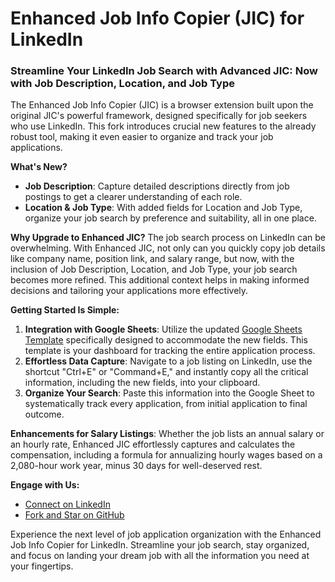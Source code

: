# Enhanced Job Info Copier (JIC) for LinkedIn

### Streamline Your LinkedIn Job Search with Advanced JIC: Now with Job Description, Location, and Job Type

The Enhanced Job Info Copier (JIC) is a browser extension built upon the original JIC's powerful framework, designed specifically for job seekers who use LinkedIn. This fork introduces crucial new features to the already robust tool, making it even easier to organize and track your job applications.

**What's New?**
- **Job Description**: Capture detailed descriptions directly from job postings to get a clearer understanding of each role.
- **Location & Job Type**: With added fields for Location and Job Type, organize your job search by preference and suitability, all in one place.

**Why Upgrade to Enhanced JIC?** The job search process on LinkedIn can be overwhelming. With Enhanced JIC, not only can you quickly copy job details like company name, position link, and salary range, but now, with the inclusion of Job Description, Location, and Job Type, your job search becomes more refined. This additional context helps in making informed decisions and tailoring your applications more effectively.

**Getting Started Is Simple:**
1. **Integration with Google Sheets**: Utilize the updated [Google Sheets Template](https://docs.google.com/spreadsheets/d/1olQSS2sapEdOYd3oSRpjNoczluL94islhz9affI2zfY/edit?usp=sharing) specifically designed to accommodate the new fields. This template is your dashboard for tracking the entire application process.
2. **Effortless Data Capture**: Navigate to a job listing on LinkedIn, use the shortcut "Ctrl+E" or "Command+E," and instantly copy all the critical information, including the new fields, into your clipboard.
3. **Organize Your Search**: Paste this information into the Google Sheet to systematically track every application, from initial application to final outcome.

**Enhancements for Salary Listings**: Whether the job lists an annual salary or an hourly rate, Enhanced JIC effortlessly captures and calculates the compensation, including a formula for annualizing hourly wages based on a 2,080-hour work year, minus 30 days for well-deserved rest.

**Engage with Us:**
- [Connect on LinkedIn](https://www.linkedin.com/in/ayit/)
- [Fork and Star on GitHub](https://github.com/aystream/job_snap)

Experience the next level of job application organization with the Enhanced Job Info Copier for LinkedIn. Streamline your job search, stay organized, and focus on landing your dream job with all the information you need at your fingertips.
